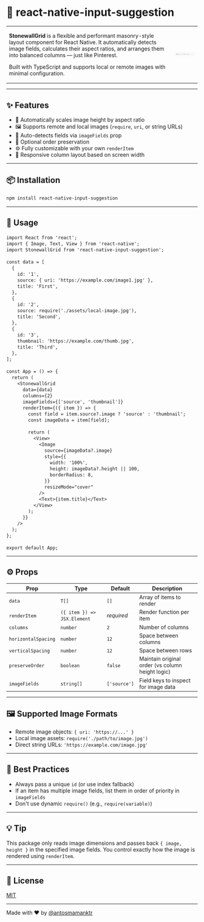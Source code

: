 # 🧱 react-native-input-suggestion

<table style="border: none">
<tr  style="border: none">
<td style="vertical-align: top; padding-right: 16px; border: none">



**StonewallGrid** is a flexible and performant masonry-style layout component for React Native. It automatically detects image fields, calculates their aspect ratios, and arranges them into balanced columns — just like Pinterest.

Built with TypeScript and supports local or remote images with minimal configuration.

</td>
<td  style="border: none">

<img src="./src/assets/demo-layout.png" alt="StonewallGrid Preview" width="230"/>

</td>
</tr>
</table>


---

## ✨ Features

- 📐 Automatically scales image height by aspect ratio
- 🖼️ Supports remote and local images (`require`, `uri`, or string URLs)
- 🧠 Auto-detects fields via `imageFields` prop
- 🔀 Optional order preservation
- ⚙️ Fully customizable with your own `renderItem`
- 📱 Responsive column layout based on screen width

---

## 📦 Installation

```sh
npm install react-native-input-suggestion
```

---

## 🚀 Usage

```tsx
import React from 'react';
import { Image, Text, View } from 'react-native';
import StonewallGrid from 'react-native-input-suggestion';

const data = [
  {
    id: '1',
    source: { uri: 'https://example.com/image1.jpg' },
    title: 'First',
  },
  {
    id: '2',
    source: require('./assets/local-image.jpg'),
    title: 'Second',
  },
  {
    id: '3',
    thumbnail: 'https://example.com/thumb.jpg',
    title: 'Third',
  },
];

const App = () => {
  return (
    <StonewallGrid
      data={data}
      columns={2}
      imageFields={['source', 'thumbnail']}
      renderItem={({ item }) => {
        const field = item.source?.image ? 'source' : 'thumbnail';
        const imageData = item[field];

        return (
          <View>
            <Image
              source={imageData?.image}
              style={{
                width: '100%',
                height: imageData?.height || 100,
                borderRadius: 8,
              }}
              resizeMode="cover"
            />
            <Text>{item.title}</Text>
          </View>
        );
      }}
    />
  );
};

export default App;
```

---

## ⚙️ Props

| Prop               | Type            | Default       | Description |
|--------------------|-----------------|---------------|-------------|
| `data`             | `T[]`           | `[]`          | Array of items to render |
| `renderItem`       | `({ item }) => JSX.Element` | _required_ | Render function per item |
| `columns`          | `number`        | `2`           | Number of columns |
| `horizontalSpacing`| `number`        | `12`          | Space between columns |
| `verticalSpacing`  | `number`        | `12`          | Space between rows |
| `preserveOrder`    | `boolean`       | `false`       | Maintain original order (vs column height logic) |
| `imageFields`      | `string[]`      | `['source']`  | Field keys to inspect for image data |

---

## 🖼 Supported Image Formats

- Remote image objects: `{ uri: 'https://...' }`
- Local image assets: `require('./path/to/image.jpg')`
- Direct string URLs: `'https://example.com/image.jpg'`

---

## 🧠 Best Practices

- Always pass a unique `id` (or use index fallback)
- If an item has multiple image fields, list them in order of priority in `imageFields`
- Don't use dynamic `require()` (e.g., `require(variable)`)

---

## 💡 Tip

This package only reads image dimensions and passes back `{ image, height }` in the specified image fields. You control exactly how the image is rendered using `renderItem`.

---

## 📄 License

[MIT](./LICENSE)

---

Made with ❤️ by [@antosmamanktr](https://github.com/antosmamanktr)
